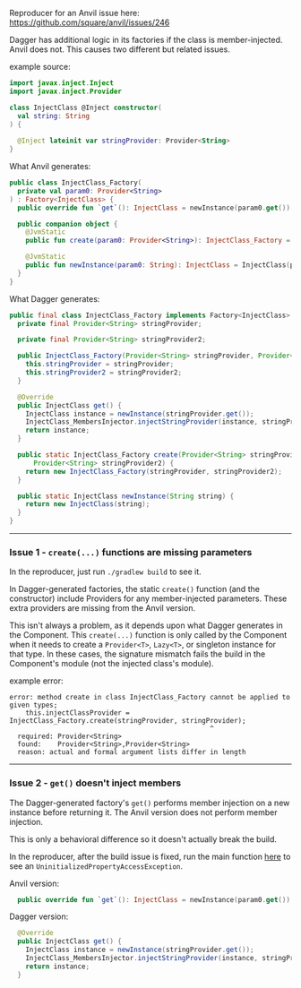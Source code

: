 Reproducer for an Anvil issue here: https://github.com/square/anvil/issues/246

Dagger has additional logic in its factories if the class is member-injected.  Anvil does not.  This causes two different but related issues.

example source:
``` Kotlin
import javax.inject.Inject
import javax.inject.Provider

class InjectClass @Inject constructor(
  val string: String
) {
      
  @Inject lateinit var stringProvider: Provider<String>
}
```

What Anvil generates:
``` Kotlin
public class InjectClass_Factory(
  private val param0: Provider<String>
) : Factory<InjectClass> {
  public override fun `get`(): InjectClass = newInstance(param0.get())

  public companion object {
    @JvmStatic
    public fun create(param0: Provider<String>): InjectClass_Factory = InjectClass_Factory(param0)

    @JvmStatic
    public fun newInstance(param0: String): InjectClass = InjectClass(param0)
  }
}
```
What Dagger generates:
``` Java
public final class InjectClass_Factory implements Factory<InjectClass> {
  private final Provider<String> stringProvider;

  private final Provider<String> stringProvider2;

  public InjectClass_Factory(Provider<String> stringProvider, Provider<String> stringProvider2) {
    this.stringProvider = stringProvider;
    this.stringProvider2 = stringProvider2;
  }

  @Override
  public InjectClass get() {
    InjectClass instance = newInstance(stringProvider.get());
    InjectClass_MembersInjector.injectStringProvider(instance, stringProvider2);
    return instance;
  }

  public static InjectClass_Factory create(Provider<String> stringProvider,
      Provider<String> stringProvider2) {
    return new InjectClass_Factory(stringProvider, stringProvider2);
  }

  public static InjectClass newInstance(String string) {
    return new InjectClass(string);
  }
}
```
____
### Issue 1 - `create(...)` functions are missing parameters
In the reproducer, just run `./gradlew build` to see it.

In Dagger-generated factories, the static `create()` function (and the constructor) include Providers for any member-injected parameters.  These extra providers are missing from the Anvil version.

This isn't always a problem, as it depends upon what Dagger generates in the Component.  This `create(...)` function is only called by the Component when it needs to create a `Provider<T>`, `Lazy<T>`, or singleton instance for that type.  In these cases, the signature mismatch fails the build in the Component's module (not the injected class's module).

example error:
```
error: method create in class InjectClass_Factory cannot be applied to given types;
    this.injectClassProvider = InjectClass_Factory.create(stringProvider, stringProvider);
                                                  ^
  required: Provider<String>
  found:    Provider<String>,Provider<String>
  reason: actual and formal argument lists differ in length
```
____
### Issue 2 - `get()` doesn't inject members

The Dagger-generated factory's `get()` performs member injection on a new instance before returning it.  The Anvil version does not perform member injection.

This is only a behavioral difference so it doesn't actually break the build.

In the reproducer, after the build issue is fixed, run the main function [here](https://github.com/RBusarow/AnvilReproducer/blob/factory_generation_member_injection/lib2/src/main/java/com/reproducer/MyComponent.kt) to see an `UninitializedPropertyAccessException`.

Anvil version:
``` Kotlin
  public override fun `get`(): InjectClass = newInstance(param0.get())
```
Dagger version:
``` Java
  @Override
  public InjectClass get() {
    InjectClass instance = newInstance(stringProvider.get());
    InjectClass_MembersInjector.injectStringProvider(instance, stringProvider2);
    return instance;
  }
```
